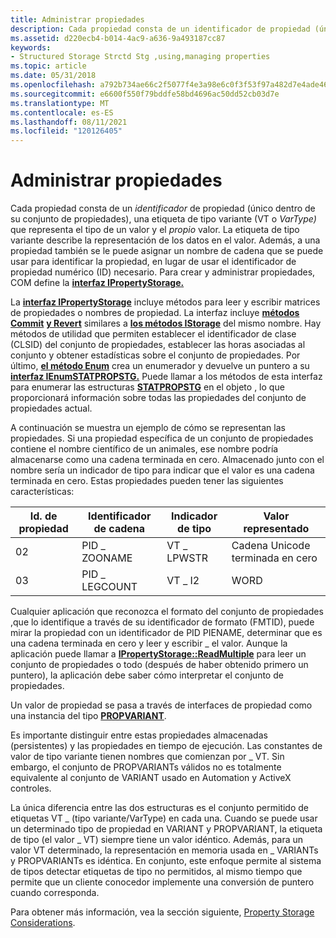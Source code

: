 ```yaml
---
title: Administrar propiedades
description: Cada propiedad consta de un identificador de propiedad (único dentro de su conjunto de propiedades), una etiqueta de tipo variante (VT o VarType) que representa el tipo de un valor y el propio valor.
ms.assetid: d220ecb4-b014-4ac9-a636-9a493187cc87
keywords:
- Structured Storage Strctd Stg ,using,managing properties
ms.topic: article
ms.date: 05/31/2018
ms.openlocfilehash: a792b734ae66c2f5077f4e3a98e6c0f3f53f97a482d7e4ade46de574c03153d1
ms.sourcegitcommit: e6600f550f79bddfe58bd4696ac50dd52cb03d7e
ms.translationtype: MT
ms.contentlocale: es-ES
ms.lasthandoff: 08/11/2021
ms.locfileid: "120126405"
---
```

# <a name="managing-properties"></a>Administrar propiedades

Cada propiedad consta de un *identificador* de propiedad (único dentro de su conjunto de propiedades), una etiqueta de tipo variante (VT o *VarType)* que representa el tipo de un valor y el *propio* valor. La etiqueta de tipo variante describe la representación de los datos en el valor. Además, a una propiedad también  se le puede asignar un nombre de cadena que se puede usar para identificar la propiedad, en lugar de usar el identificador de propiedad numérico (ID) necesario. Para crear y administrar propiedades, COM define la [**interfaz IPropertyStorage.**](/windows/desktop/api/Propidl/nn-propidl-ipropertystorage)

La [**interfaz IPropertyStorage**](/windows/desktop/api/Propidl/nn-propidl-ipropertystorage) incluye métodos para leer y escribir matrices de propiedades o nombres de propiedad. La interfaz incluye [**métodos Commit**](/windows/desktop/api/Propidl/nf-propidl-ipropertystorage-commit) [**y Revert**](/windows/desktop/api/Propidl/nf-propidl-ipropertystorage-revert) similares a [**los métodos IStorage**](/windows/desktop/api/Objidl/nn-objidl-istorage) del mismo nombre. Hay métodos de utilidad que permiten establecer el identificador de clase (CLSID) del conjunto de propiedades, establecer las horas asociadas al conjunto y obtener estadísticas sobre el conjunto de propiedades. Por último, [**el método Enum**](/windows/desktop/api/Propidl/nf-propidl-ipropertystorage-enum) crea un enumerador y devuelve un puntero a su [**interfaz IEnumSTATPROPSTG.**](/windows/win32/api/propidlbase/nn-propidlbase-ienumstatpropstg) Puede llamar a los métodos de esta interfaz para enumerar las estructuras [**STATPROPSTG**](/windows/win32/api/propidlbase/nn-propidlbase-ienumstatpropstg) en el objeto , lo que proporcionará información sobre todas las propiedades del conjunto de propiedades actual.

A continuación se muestra un ejemplo de cómo se representan las propiedades. Si una propiedad específica de un conjunto de propiedades contiene el nombre científico de un animales, ese nombre podría almacenarse como una cadena terminada en cero. Almacenado junto con el nombre sería un indicador de tipo para indicar que el valor es una cadena terminada en cero. Estas propiedades pueden tener las siguientes características:



| Id. de propiedad | Identificador de cadena | Indicador de tipo | Valor representado              |
|-------------|-------------------|----------------|--------------------------------|
| 02          | PID \_ ZOONAME   | VT \_ LPWSTR     | Cadena Unicode terminada en cero |
| 03          | PID \_ LEGCOUNT     | VT \_ I2         | WORD                           |



 

Cualquier aplicación que reconozca el formato del conjunto de propiedades ,que lo identifique a través de su identificador de formato (FMTID), puede mirar la propiedad con un identificador de PID PIENAME, determinar que es una cadena terminada en cero y leer y escribir \_ el valor. Aunque la aplicación puede llamar a [**IPropertyStorage::ReadMultiple**](/windows/desktop/api/Propidl/nf-propidl-ipropertystorage-readmultiple) para leer un conjunto de propiedades o todo (después de haber obtenido primero un puntero), la aplicación debe saber cómo interpretar el conjunto de propiedades.

Un valor de propiedad se pasa a través de interfaces de propiedad como una instancia del tipo [**PROPVARIANT**](/windows/win32/api/propidlbase/ns-propidlbase-propvariant).

Es importante distinguir entre estas propiedades almacenadas (persistentes) y las propiedades en tiempo de ejecución. Las constantes de valor de tipo variante tienen nombres que comienzan por \_ VT. Sin embargo, el conjunto de PROPVARIANTs válidos no es totalmente equivalente al conjunto de VARIANT usado en Automation y ActiveX controles.

La única diferencia entre las dos estructuras es el conjunto permitido de etiquetas VT \_ (tipo variante/VarType) en cada una. Cuando se puede usar un determinado tipo de propiedad en VARIANT y PROPVARIANT, la etiqueta de tipo (el valor \_ VT) siempre tiene un valor idéntico. Además, para un valor VT determinado, la representación en memoria usada en \_ VARIANTs y PROPVARIANTs es idéntica. En conjunto, este enfoque permite al sistema de tipos detectar etiquetas de tipo no permitidos, al mismo tiempo que permite que un cliente conocedor implemente una conversión de puntero cuando corresponda.

Para obtener más información, vea la sección siguiente, [Property Storage Considerations](property-storage-considerations.md).

 

 